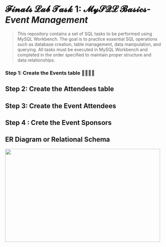 # **𝓕𝓲𝓷𝓪𝓵𝓼 𝓛𝓪𝓫 𝓣𝓪𝓼𝓴 1: 𝓜𝔂𝓢𝓠𝓛 𝓑𝓪𝓼𝓲𝓬𝓼**-*Event Management*
 > This repository contains a set of SQL tasks to be performed using MySQL Workbench. The goal is to practice essential SQL operations such as database creation, table management, data manipulation, and querying. All tasks must be executed in MySQL Workbench and completed in the order specified to maintain proper structure and data relationships.

###  Step 1: Create the Events table 👩‍💼👨‍💼


## Step 2: Create the Attendees table

## Step 3: Create the Event Attendees

## Step 4 : Crete the Event Sponsors

## ER Diagram or Relational Schema




<img src="DataModel.PNG" width="500" height="300"> <br>






